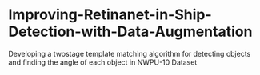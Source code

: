 # Improving-Retinanet-in-Ship-Detection-with-Data-Augmentation
Developing a twostage template matching algorithm for detecting objects and finding the angle of each object in NWPU-10 Dataset
